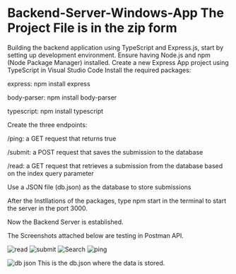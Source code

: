 # Backend-Server-Windows-App The Project File is in the zip form
 Building the backend application using TypeScript and Express.js, start by setting up development environment. Ensure having Node.js and npm (Node Package Manager) installed.
Create a new Express App project using TypeScript in Visual Studio Code
Install the required packages:

express: npm install express

body-parser: npm install body-parser

typescript: npm install typescript

Create the three endpoints:

/ping: a GET request that returns true

/submit: a POST request that saves the submission to the database

/read: a GET request that retrieves a submission from the database based on the index query parameter

Use a JSON file (db.json) as the database to store submissions

After the Instllations of the packages, type npm start in the terminal to start the server in the port 3000.

Now the Backend Server is established.

The Screenshots attached below are testing in Postman API.


![read](https://github.com/SmithaSV/Backend-Server-Windows-App/assets/84849699/25838b77-f852-4d85-a376-474d3b858f44)
![submit](https://github.com/SmithaSV/Backend-Server-Windows-App/assets/84849699/42de60af-c4f6-4015-9d1f-9df216677d24)
![Search](https://github.com/SmithaSV/Backend-Server-Windows-App/assets/84849699/f06feb7c-62e8-4f69-aea9-8fb078b67f3c)
![ping](https://github.com/SmithaSV/Backend-Server-Windows-App/assets/84849699/63603dae-fadf-4ed4-89f8-c9d1e719d621)

![db json](https://github.com/SmithaSV/Backend-Server-Windows-App/assets/84849699/398451e9-e17f-481b-8994-566443d3c776)
This is the db.json where the data is stored.
